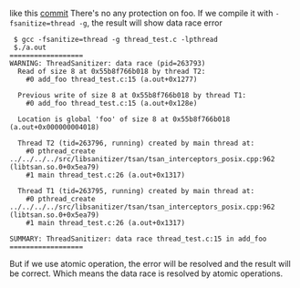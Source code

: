 like this [commit](https://github.com/fwfly/atomic_test/commit/7cb576f2872bde345d37336a4624a812ae65d703)
There's no any protection on foo.
If we compile it with `-fsanitize=thread -g`, the result will show data race error
```
 $ gcc -fsanitize=thread -g thread_test.c -lpthread
 $./a.out 
==================
WARNING: ThreadSanitizer: data race (pid=263793)
  Read of size 8 at 0x55b8f766b018 by thread T2:
    #0 add_foo thread_test.c:15 (a.out+0x1277)

  Previous write of size 8 at 0x55b8f766b018 by thread T1:
    #0 add_foo thread_test.c:15 (a.out+0x128e)

  Location is global 'foo' of size 8 at 0x55b8f766b018 (a.out+0x000000004018)

  Thread T2 (tid=263796, running) created by main thread at:
    #0 pthread_create ../../../../src/libsanitizer/tsan/tsan_interceptors_posix.cpp:962 (libtsan.so.0+0x5ea79)
    #1 main thread_test.c:26 (a.out+0x1317)

  Thread T1 (tid=263795, running) created by main thread at:
    #0 pthread_create ../../../../src/libsanitizer/tsan/tsan_interceptors_posix.cpp:962 (libtsan.so.0+0x5ea79)
    #1 main thread_test.c:26 (a.out+0x1317)

SUMMARY: ThreadSanitizer: data race thread_test.c:15 in add_foo
==================
 ```
 
 But if we use atomic operation, the error will be resolved and the result will be correct.
 Which means the data race is resolved by atomic operations.
